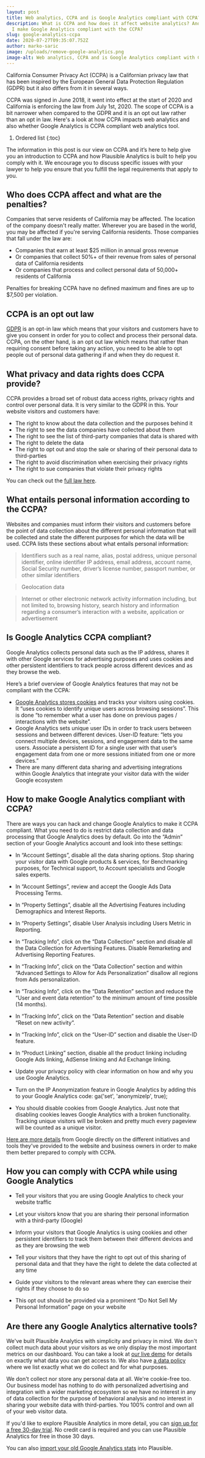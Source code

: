 ```yaml
---
layout: post
title: Web analytics, CCPA and is Google Analytics compliant with CCPA?
description: What is CCPA and how does it affect website analytics? And how can
  I make Google Analytics compliant with the CCPA?
slug: google-analytics-ccpa
date: 2020-07-27T09:35:07.752Z
author: marko-saric
image: /uploads/remove-google-analytics.png
image-alt: Web analytics, CCPA and is Google Analytics compliant with CCPA?
---
```

California Consumer Privacy Act (CCPA) is a Californian privacy law that has been inspired by the European General Data Protection Regulation (GDPR) but it also differs from it in several ways.

CCPA was signed in June 2018, it went into effect at the start of 2020 and California is enforcing the law from July 1st, 2020. The scope of CCPA is a bit narrower when compared to the GDPR and it is an opt out law rather than an opt in law. Here's a look at how CCPA impacts web analytics and also whether Google Analytics is CCPA compliant web analytics tool. 

1. Ordered list
{:toc}

The information in this post is our view on CCPA and it’s here to help give you an introduction to CCPA and how Plausible Analytics is built to help you comply with it. We encourage you to discuss specific issues with your lawyer to help you ensure that you fulfill the legal requirements that apply to you.

## Who does CCPA affect and what are the penalties?

Companies that serve residents of California may be affected. The location of the company doesn't really matter. Wherever you are based in the world, you may be affected if you're serving California residents. Those companies that fall under the law are:

* Companies that earn at least $25 million in annual gross revenue 
* Or companies that collect 50%+ of their revenue from sales of personal data of California residents
* Or companies that process and collect personal data of 50,000+ residents of California

Penalties for breaking CCPA have no defined maximum and fines are up to $7,500 per violation.

## CCPA is an opt out law

[GDPR](https://plausible.io/blog/google-analytics-gdpr) is an opt-in law which means that your visitors and customers have to give you consent in order for you to collect and process their personal data. CCPA, on the other hand, is an opt out law which means that rather than requiring consent before taking any action, you need to be able to opt people out of personal data gathering if and when they do request it.

## What privacy and data rights does CCPA provide?

CCPA provides a broad set of robust data access rights, privacy rights and control over personal data. It is very similar to the GDPR in this. Your website visitors and customers have:

* The right to know about the data collection and the purposes behind it
* The right to see the data companies have collected about them
* The right to see the list of third-party companies that data is shared with
* The right to delete the data
* The right to opt out and stop the sale or sharing of their personal data to third-parties
* The right to avoid discrimination when exercising their privacy rights
* The right to sue companies that violate their privacy rights

You can check out the [full law here](https://leginfo.legislature.ca.gov/faces/billTextClient.xhtml?bill_id=201720180AB375).

## What entails personal information according to the CCPA?

Websites and companies must inform their visitors and customers before the point of data collection about the different personal information that will be collected and state the different purposes for which the data will be used. CCPA lists these sections about what entails personal information:

> Identifiers such as a real name, alias, postal address, unique personal identifier, online identifier IP address, email address, account name, Social Security number, driver’s license number, passport number, or other similar identifiers

> Geolocation data

> Internet or other electronic network activity information including, but not limited to, browsing history, search history and information regarding a consumer’s interaction with a website, application or advertisement

## Is Google Analytics CCPA compliant?

Google Analytics collects personal data such as the IP address, shares it with other Google services for advertising purposes and uses cookies and other persistent identifiers to track people across different devices and as they browse the web.

Here’s a brief overview of Google Analytics features that may not be compliant with the CCPA:

* [Google Analytics stores cookies](https://plausible.io/blog/google-analytics-cookies) and tracks your visitors using cookies. It “uses cookies to identify unique users across browsing sessions”. This is done “to remember what a user has done on previous pages / interactions with the website”.
* Google Analytics sets unique user IDs in order to track users between sessions and between different devices. User-ID feature: “lets you connect multiple devices, sessions, and engagement data to the same users. Associate a persistent ID for a single user with that user’s engagement data from one or more sessions initiated from one or more devices.”
* There are many different data sharing and advertising integrations within Google Analytics that integrate your visitor data with the wider Google ecosystem

## How to make Google Analytics compliant with CCPA?

There are ways you can hack and change Google Analytics to make it CCPA compliant. What you need to do is restrict data collection and data processing that Google Analytics does by default. Go into the “Admin” section of your Google Analytics account and look into these settings:

* In “Account Settings”, disable all the data sharing options. Stop sharing your visitor data with Google products & services, for Benchmarking purposes, for Technical support, to Account specialists and Google sales experts.

* In “Account Settings”, review and accept the Google Ads Data Processing Terms.

* In “Property Settings”, disable all the Advertising Features including Demographics and Interest Reports.

* In “Property Settings”, disable User Analysis including Users Metric in Reporting.

* In “Tracking Info”, click on the “Data Collection” section and disable all the Data Collection for Advertising Features. Disable Remarketing and Advertising Reporting Features.

* In “Tracking Info”, click on the “Data Collection” section and within “Advanced Settings to Allow for Ads Personalization” disallow all regions from Ads personalization.

* In “Tracking Info”, click on the “Data Retention” section and reduce the “User and event data retention” to the minimum amount of time possible (14 months).

* In “Tracking Info”, click on the “Data Retention” section and disable “Reset on new activity”.

* In “Tracking Info”, click on the “User-ID” section and disable the User-ID feature.

* In “Product Linking” section, disable all the product linking including Google Ads linking, AdSense linking and Ad Exchange linking.

* Update your privacy policy with clear information on how and why you use Google Analytics.

* Turn on the IP Anonymization feature in Google Analytics by adding this to your Google Analytics code: ga('set', 'anonymizeIp', true);

* You should disable cookies from Google Analytics. Just note that disabling cookies leaves Google Analytics with a broken functionality. Tracking unique visitors will be broken and pretty much every pageview will be counted as a unique visitor.

[Here are more details](https://support.google.com/analytics/answer/6004245) from Google directly on the different initiatives and tools they've provided to the website and business owners in order to make them better prepared to comply with CCPA.

## How you can comply with CCPA while using Google Analytics

* Tell your visitors that you are using Google Analytics to check your website traffic

* Let your visitors know that you are sharing their personal information with a third-party (Google)

* Inform your visitors that Google Analytics is using cookies and other persistent identifiers to track them between their different devices and as they are browsing the web

* Tell your visitors that they have the right to opt out of this sharing of personal data and that they have the right to delete the data collected at any time

* Guide your visitors to the relevant areas where they can exercise their rights if they choose to do so

* This opt out should be provided via a prominent “Do Not Sell My Personal Information” page on your website

## Are there any Google Analytics alternative tools?

We've built Plausible Analytics with simplicity and privacy in mind. We don't collect much data about your visitors as we only display the most important metrics on our dashboard. You can take a look at [our live demo](https://plausible.io/plausible.io) for details on exactly what data you can get access to. We also have [a data policy](https://plausible.io/data-policy) where we list exactly what we do collect and for what purposes. 

We don't collect nor store any personal data at all. We're cookie-free too. Our business model has nothing to do with personalized advertising and integration with a wider marketing ecosystem so we have no interest in any of data collection for the purpose of behavioral analysis and no interest in sharing your website data with third-parties. You 100% control and own all of your web visitor data.

If you'd like to explore Plausible Analytics in more detail, you can [sign up for a free 30-day trial](https://plausible.io/register). No credit card is required and you can use Plausible Analytics for free in those 30 days.

You can also [import your old Google Analytics stats](https://plausible.io/docs/google-analytics-import) into Plausible.